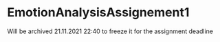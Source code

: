 # EmotionAnalysisAssignement1
Will be archived 21.11.2021 22:40 to freeze it for the assignment deadline
